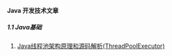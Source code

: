 #### Java 开发技术文章
##### 1.1 Java基础

1. [Java线程池架构原理和源码解析(ThreadPoolExecutor)](http://blog.csdn.net/xieyuooo/article/details/8718741)
